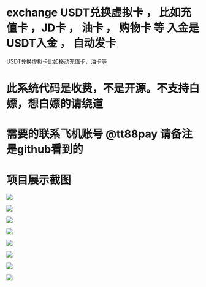# exchange USDT兑换虚拟卡 ， 比如充值卡 ，JD卡 ， 油卡 ， 购物卡 等 入金是USDT入金 ， 自动发卡
USDT兑换虚拟卡比如移动充值卡，油卡等
# 此系统代码是收费，不是开源。不支持白嫖，想白嫖的请绕道
# 需要的联系飞机账号 @tt88pay 请备注是github看到的
# 项目展示截图

![](https://www.showdoc.com.cn/server/api/attachment/visitFile?sign=06457861ae08b248fa56dd8760a9b412)

![](https://www.showdoc.com.cn/server/api/attachment/visitFile?sign=4165c8f973b2763a8246ceced8d71733)


![](https://www.showdoc.com.cn/server/api/attachment/visitFile?sign=4125cf218fbfaf904e0251394d0f7623)

![](https://www.showdoc.com.cn/server/api/attachment/visitFile?sign=a65cddcc4c6cb1b24f017fc183aa25d8)

![](https://www.showdoc.com.cn/server/api/attachment/visitFile?sign=7ff32385e17273bb9c7e84fe3ee33143)

![](https://www.showdoc.com.cn/server/api/attachment/visitFile?sign=56ebda593c84c334c053dd8cad128f92)

![](https://www.showdoc.com.cn/server/api/attachment/visitFile?sign=8858a3e536e76737dfca434c661c3905)

![](https://www.showdoc.com.cn/server/api/attachment/visitFile?sign=4d5fb752e0d308ba9b566fdc3c4f6034)
